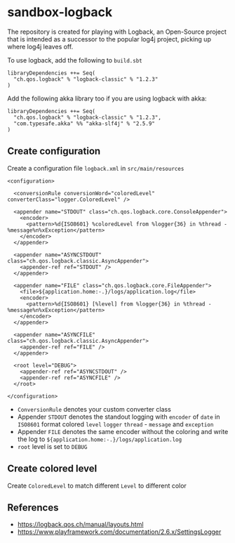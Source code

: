 # sandbox-logback

The repository is created for playing with Logback, an Open-Source project that 
is intended as a successor to the popular log4j project, picking up where log4j 
leaves off.

To use logback, add the following to `build.sbt`

```
libraryDependencies ++= Seq(
  "ch.qos.logback" % "logback-classic" % "1.2.3"
)
```

Add the following akka library too if you are using logback with akka:

```
libraryDependencies ++= Seq(
  "ch.qos.logback" % "logback-classic" % "1.2.3",
  "com.typesafe.akka" %% "akka-slf4j" % "2.5.9"
)
```

## Create configuration

Create a configuration file `logback.xml` in `src/main/resources`

```
<configuration>

  <conversionRule conversionWord="coloredLevel" converterClass="logger.ColoredLevel" />

  <appender name="STDOUT" class="ch.qos.logback.core.ConsoleAppender">
    <encoder>
      <pattern>%d{ISO8601} %coloredLevel from %logger{36} in %thread - %message%n%xException</pattern>
    </encoder>
  </appender>

  <appender name="ASYNCSTDOUT" class="ch.qos.logback.classic.AsyncAppender">
    <appender-ref ref="STDOUT" />
  </appender>

  <appender name="FILE" class="ch.qos.logback.core.FileAppender">
    <file>${application.home:-.}/logs/application.log</file>
    <encoder>
      <pattern>%d{ISO8601} [%level] from %logger{36} in %thread - %message%n%xException</pattern>
    </encoder>
  </appender>

  <appender name="ASYNCFILE" class="ch.qos.logback.classic.AsyncAppender">
    <appender-ref ref="FILE" />
  </appender>

  <root level="DEBUG">
    <appender-ref ref="ASYNCSTDOUT" />
    <appender-ref ref="ASYNCFILE" />
  </root>

</configuration>
``` 

- `ConversionRule` denotes your custom converter class
- Appender `STDOUT` denotes the standout logging with `encoder` of
  `date` in `ISO8601` format colored `level` `logger` `thread` - `message` and `exception`
- Appender `FILE` denotes the same encoder without the coloring and write the log to
  `${application.home:-.}/logs/application.log`
- `root` level is set to `DEBUG`

## Create colored level

Create `ColoredLevel` to match different `Level` to different color

## References

- https://logback.qos.ch/manual/layouts.html
- https://www.playframework.com/documentation/2.6.x/SettingsLogger
